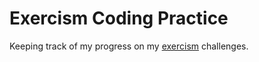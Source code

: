 # Exercism Coding Practice

Keeping track of my progress on my [exercism](https://exercism.org) challenges.
